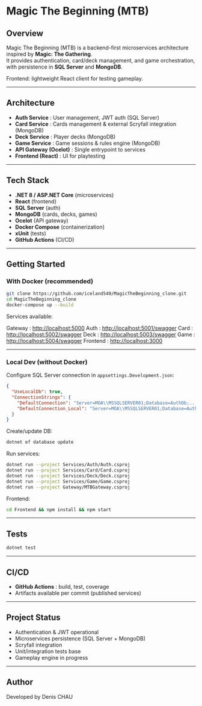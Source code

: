 
# Magic The Beginning (MTB)

## Overview
Magic The Beginning (MTB) is a backend-first microservices architecture inspired by **Magic: The Gathering**.  
It provides authentication, card/deck management, and game orchestration, with persistence in **SQL Server** and **MongoDB**.  

Frontend: lightweight React client for testing gameplay.

---

## Architecture
- **Auth Service** : User management, JWT auth (SQL Server)  
- **Card Service** : Cards management & external Scryfall integration (MongoDB)  
- **Deck Service** : Player decks (MongoDB)  
- **Game Service** : Game sessions & rules engine (MongoDB)  
- **API Gateway (Ocelot)** : Single entrypoint to services  
- **Frontend (React)** : UI for playtesting  

---

## Tech Stack
- **.NET 8 / ASP.NET Core** (microservices)  
- **React** (frontend)  
- **SQL Server** (auth)  
- **MongoDB** (cards, decks, games)  
- **Ocelot** (API gateway)  
- **Docker Compose** (containerization)  
- **xUnit** (tests)  
- **GitHub Actions** (CI/CD)  

---

## Getting Started

### With Docker (recommended)
```bash
git clone https://github.com/iceland549/MagicTheBeginning_clone.git
cd MagicTheBeginning_clone
docker-compose up --build
````

Services available:

Gateway : [http://localhost:5000](http://localhost:5000)
Auth : [http://localhost:5001/swagger](http://localhost:5001/swagger)
Card : [http://localhost:5002/swagger](http://localhost:5002/swagger)
Deck : [http://localhost:5003/swagger](http://localhost:5003/swagger)
Game : [http://localhost:5004/swagger](http://localhost:5004/swagger)
Frontend : [http://localhost:3000](http://localhost:3000)

---

### Local Dev (without Docker)

Configure SQL Server connection in `appsettings.Development.json`:

```json
{
  "UseLocalDb": true,
  "ConnectionStrings": {
    "DefaultConnection": "Server=MOA\\MSSQLSERVER01;Database=AuthDb;...",
    "DefaultConnection_Local": "Server=MOA\\MSSQLSERVER01;Database=AuthDbLocal;..."
  }
}
```

Create/update DB:

```bash
dotnet ef database update
```

Run services:

```bash
dotnet run --project Services/Auth/Auth.csproj
dotnet run --project Services/Card/Card.csproj
dotnet run --project Services/Deck/Deck.csproj
dotnet run --project Services/Game/Game.csproj
dotnet run --project Gateway/MTBGateway.csproj
```

Frontend:

```bash
cd Frontend && npm install && npm start
```

---

## Tests

```bash
dotnet test
```

---

## CI/CD

* **GitHub Actions** : build, test, coverage
* Artifacts available per commit (published services)

---

## Project Status

* Authentication & JWT operational
* Microservices persistence (SQL Server + MongoDB)
* Scryfall integration
* Unit/integration tests base
* Gameplay engine in progress

---

## Author

Developed by Denis CHAU
